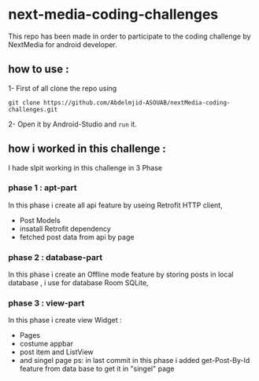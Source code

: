 ﻿# next-media-coding-challenges
This repo has been made in order to participate to the coding challenge by NextMedia for android developer.

##  how to use :
1- First of all clone the repo using
  ```
  git clone https://github.com/Abdelmjid-ASOUAB/nextMedia-coding-challenges.git
  ```

2- Open it by Android-Studio and 
 ``` run ``` it.

##  how i worked in this challenge  :
I hade slpit working in this challenge in 3 Phase

### phase 1 : apt-part
In this phase i create all api feature by useing Retrofit HTTP client,
  - Post Models 
  - insatall  Retrofit dependency   
  - fetched post data from api by page 
 
### phase 2 : database-part
In this phase i create an Offline mode feature 
by  storing posts in local database , i use for database Room SQLite,

### phase 3 : view-part
In this phase i create view Widget :
  - Pages 
  - costume appbar
  - post item and ListView 
  - and singel page 
ps:  in last commit in this phase i added get-Post-By-Id feature from data base to get it in "singel" page  
